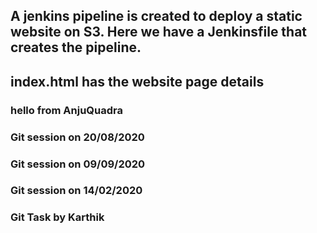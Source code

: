 ## A jenkins pipeline is created to deploy a static website on S3. Here we have a Jenkinsfile that creates the pipeline. 
## index.html has the website page details
### hello from AnjuQuadra


### Git session on 20/08/2020
### Git session on 09/09/2020
### Git session on 14/02/2020
### Git Task by Karthik
